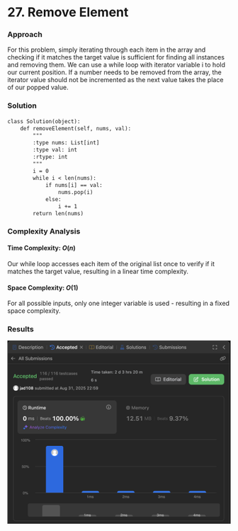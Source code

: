 # 27. Remove Element

### Approach
For this problem, simply iterating through each item in the array and checking if it matches the target value is sufficient for finding all instances and removing them. We can use a while loop with iterator variable i to hold our current position. If a number needs to be removed from the array, the iterator value should not be incremented as the next value takes the place of our popped value.

### Solution
```
class Solution(object):
    def removeElement(self, nums, val):
        """
        :type nums: List[int]
        :type val: int
        :rtype: int
        """
        i = 0
        while i < len(nums):
            if nums[i] == val:
                nums.pop(i)
            else:
                i += 1
        return len(nums)
```

### Complexity Analysis
#### Time Complexity: $O(n)$
Our while loop accesses each item of the original list once to verify if it matches the target value, resulting in a linear time complexity.

#### Space Complexity: $O(1)$
For all possible inputs, only one integer variable is used - resulting in a fixed space complexity. 

### Results

![screenshot](/array_string/easy/27_remove_element/27_remove_element.png)
